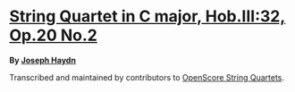# [String Quartet in C major, Hob.III:32, Op.20 No.2][set]

__By [Joseph Haydn][composer]__

[set]: https://musescore.com/openscore-string-quartets/sets/5178617
[composer]: https://musescore.com/openscore-string-quartets/sets?order=title&text=Haydn,+Joseph

Transcribed and maintained by contributors to [OpenScore String Quartets].

[OpenScore String Quartets]: https://musescore.com/openscore-string-quartets
